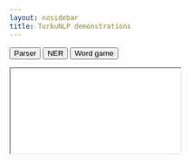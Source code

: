 ```yaml
---
layout: nosidebar
title: TurkuNLP demonstrations
---
```


<button onclick="document.getElementById('demo-iframe').src = 'http://epsilon-it.utu.fi/parser_demo/'">Parser</button>
<button onclick="document.getElementById('demo-iframe').src = 'http://86.50.253.19:8001/tagdemo/minimal'">NER</button>
<button onclick="document.getElementById('demo-iframe').src = 'http://ann.turkunlp.org/tt'">Word game</button>

<div id="demo-iframe-wrapper">
<iframe id="demo-iframe" src="demos.html"></iframe>
</div>

